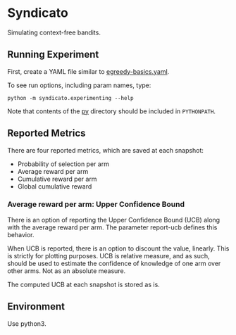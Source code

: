 # Syndicato

Simulating context-free bandits.

## Running Experiment

First, create a YAML file similar to [egreedy-basics.yaml](experiments/egreedy-basics.yaml).

To see run options, including param names, type:

```
python -m syndicato.experimenting --help
```

Note that contents of the [py](py) directory should be included in `PYTHONPATH`.

## Reported Metrics

There are four reported metrics, which are saved at each snapshot:
  
  - Probability of selection per arm
  - Average reward per arm
  - Cumulative reward per arm
  - Global cumulative reward


### Average reward per arm: Upper Confidence Bound

There is an option of reporting the Upper Confidence Bound (UCB) along with the average reward per arm.
The parameter report-ucb defines this behavior. 

When UCB is reported, there is an option to discount the value, linearly.
This is strictly for plotting purposes. UCB is relative measure, and as such, should be used
to estimate the confidence of knowledge of one arm over other arms. Not as an absolute measure.  

The computed UCB at each snapshot is stored as is.

## Environment

Use python3.


